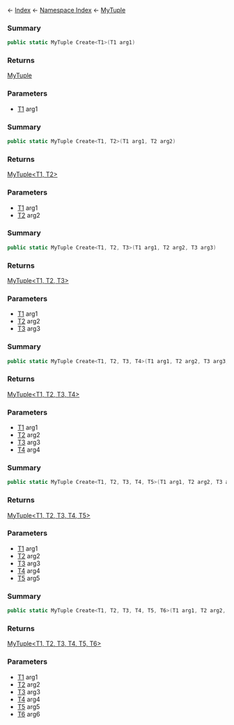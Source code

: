 ← [Index](Api-Index) ← [Namespace Index](Namespace-Index) ← [MyTuple](VRage.MyTuple)

### Summary

```csharp
public static MyTuple Create<T1>(T1 arg1)
```

### Returns

[MyTuple<T1>]()

### Parameters

* [T1]() arg1
### Summary

```csharp
public static MyTuple Create<T1, T2>(T1 arg1, T2 arg2)
```

### Returns

[MyTuple<T1, T2>]()

### Parameters

* [T1]() arg1
* [T2]() arg2
### Summary

```csharp
public static MyTuple Create<T1, T2, T3>(T1 arg1, T2 arg2, T3 arg3)
```

### Returns

[MyTuple<T1, T2, T3>]()

### Parameters

* [T1]() arg1
* [T2]() arg2
* [T3]() arg3
### Summary

```csharp
public static MyTuple Create<T1, T2, T3, T4>(T1 arg1, T2 arg2, T3 arg3, T4 arg4)
```

### Returns

[MyTuple<T1, T2, T3, T4>]()

### Parameters

* [T1]() arg1
* [T2]() arg2
* [T3]() arg3
* [T4]() arg4
### Summary

```csharp
public static MyTuple Create<T1, T2, T3, T4, T5>(T1 arg1, T2 arg2, T3 arg3, T4 arg4, T5 arg5)
```

### Returns

[MyTuple<T1, T2, T3, T4, T5>]()

### Parameters

* [T1]() arg1
* [T2]() arg2
* [T3]() arg3
* [T4]() arg4
* [T5]() arg5
### Summary

```csharp
public static MyTuple Create<T1, T2, T3, T4, T5, T6>(T1 arg1, T2 arg2, T3 arg3, T4 arg4, T5 arg5, T6 arg6)
```

### Returns

[MyTuple<T1, T2, T3, T4, T5, T6>]()

### Parameters

* [T1]() arg1
* [T2]() arg2
* [T3]() arg3
* [T4]() arg4
* [T5]() arg5
* [T6]() arg6
